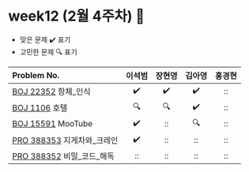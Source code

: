 
# week12 (2월 4주차) :pencil:

- 맞은 문제 :heavy_check_mark: 표기
- 고민한 문제 :mag: 표기


| Problem No.                                                                           |       이석범       | 장현영 |       김아영       | 홍경현 |
|:--------------------------------------------------------------------------------------| :----------------: | :----------------: | :----------------:|:----------------: |
| [BOJ 22352](https://www.acmicpc.net/problem/22352) 항체_인식                                            |:heavy_check_mark:|:heavy_check_mark:|:heavy_check_mark:|::|
| [BOJ 1106](https://www.acmicpc.net/problem/1106) 호텔                                                  |:mag:|:mag:|:heavy_check_mark:|::|
| [BOJ 15591](https://www.acmicpc.net/problem/15591) MooTube                                            |:heavy_check_mark:|::|:mag:|::|
| [PRO 388353](https://school.programmers.co.kr/learn/courses/30/lessons/388353) 지게차와_크레인          |:heavy_check_mark:|::|::|::|
| [PRO 388352](https://school.programmers.co.kr/learn/courses/30/lessons/388352) 비밀_코드_해독          |::|::|::|::|
